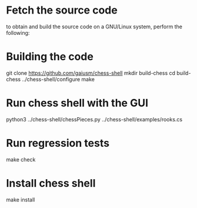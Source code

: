 Fetch the source code
=====================


to obtain and build the source code on a GNU/Linux system, perform the
following:

Building the code
=================

git clone https://github.com/gaiusm/chess-shell
mkdir build-chess
cd build-chess
../chess-shell/configure
make


Run chess shell with the GUI
============================

python3 ../chess-shell/chessPieces.py ../chess-shell/examples/rooks.cs


Run regression tests
====================

make check


Install chess shell
===================

make install
